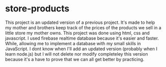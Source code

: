 # store-products
This project is an updated version of a previous project. It's made to help my mother and brothers keep track of the prices of the products we sell in a little store my mother owns.
This project was done using html, css and javascript. I used firebase realtime database because it's easier and faster. While, allowing me to implement a database with my small skills in JavaScript. I dont know when I'll add an updated version (probably when I learn node.js) but I will not delete nor modify completeley this version because it's a have to prove that we can all get better by practicing.
